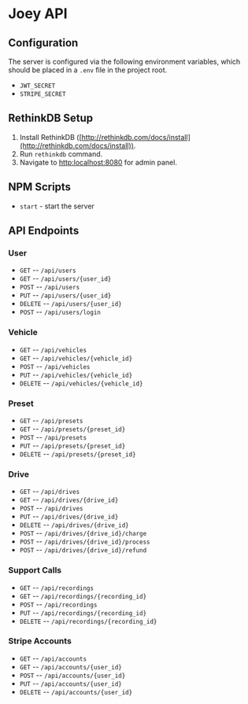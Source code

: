 # Joey API

## Configuration

The server is configured via the following environment variables, which should be placed in a `.env` file in the project root.

 - `JWT_SECRET`
 - `STRIPE_SECRET`

## RethinkDB Setup

1. Install RethinkDB ([http://rethinkdb.com/docs/install](http://rethinkdb.com/docs/install)).
2. Run `rethinkdb` command.
3. Navigate to [http:localhost:8080](http:localhost:8080) for admin panel.

## NPM Scripts

- `start` - start the server

## API Endpoints

### User
  - `GET` -- `/api/users`
  - `GET` -- `/api/users/{user_id}`
  - `POST` -- `/api/users`
  - `PUT` -- `/api/users/{user_id}`
  - `DELETE` -- `/api/users/{user_id}`
  - `POST` -- `/api/users/login`

### Vehicle
    
  - `GET` -- `/api/vehicles`
  - `GET` -- `/api/vehicles/{vehicle_id}`
  - `POST` -- `/api/vehicles`
  - `PUT` -- `/api/vehicles/{vehicle_id}`
  - `DELETE` -- `/api/vehicles/{vehicle_id}`

### Preset

  - `GET` -- `/api/presets`
  - `GET` -- `/api/presets/{preset_id}`
  - `POST` -- `/api/presets`
  - `PUT` -- `/api/presets/{preset_id}`
  - `DELETE` -- `/api/presets/{preset_id}`

### Drive
  - `GET` -- `/api/drives`
  - `GET` -- `/api/drives/{drive_id}`
  - `POST` -- `/api/drives`
  - `PUT` -- `/api/drives/{drive_id}`
  - `DELETE` -- `/api/drives/{drive_id}`
  - `POST` -- `/api/drives/{drive_id}/charge`
  - `POST` -- `/api/drives/{drive_id}/process`
  - `POST` -- `/api/drives/{drive_id}/refund`

### Support Calls
  - `GET` -- `/api/recordings`
  - `GET` -- `/api/recordings/{recording_id}`
  - `POST` -- `/api/recordings`
  - `PUT` -- `/api/recordings/{recording_id}`
  - `DELETE` -- `/api/recordings/{recording_id}`

### Stripe Accounts
  - `GET` -- `/api/accounts`
  - `GET` -- `/api/accounts/{user_id}`
  - `POST` -- `/api/accounts/{user_id}`
  - `PUT` -- `/api/accounts/{user_id}`
  - `DELETE` -- `/api/accounts/{user_id}`
